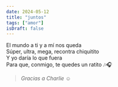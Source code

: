 ```yaml
---
date: 2024-05-12
title: "juntos"
tags: ["amor"]
isDraft: false
---
```

El mundo a ti y a mí nos queda  
Súper, ultra, mega, recontra chiquitito  
Y yo daría lo que fuera  
Para que, conmigo, te quedes un ratito 🎶🎧  
  
  
> *Gracias a Charlie* ☺️
